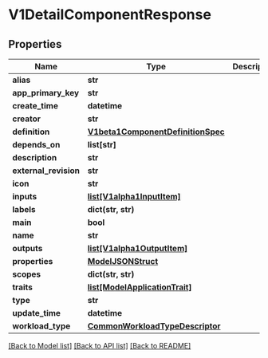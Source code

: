 # V1DetailComponentResponse

## Properties
Name | Type | Description | Notes
------------ | ------------- | ------------- | -------------
**alias** | **str** |  | 
**app_primary_key** | **str** |  | 
**create_time** | **datetime** |  | 
**creator** | **str** |  | 
**definition** | [**V1beta1ComponentDefinitionSpec**](V1beta1ComponentDefinitionSpec.md) |  | 
**depends_on** | **list[str]** |  | [optional] 
**description** | **str** |  | [optional] 
**external_revision** | **str** |  | [optional] 
**icon** | **str** |  | [optional] 
**inputs** | [**list[V1alpha1InputItem]**](V1alpha1InputItem.md) |  | [optional] 
**labels** | **dict(str, str)** |  | [optional] 
**main** | **bool** |  | 
**name** | **str** |  | 
**outputs** | [**list[V1alpha1OutputItem]**](V1alpha1OutputItem.md) |  | [optional] 
**properties** | [**ModelJSONStruct**](ModelJSONStruct.md) |  | [optional] 
**scopes** | **dict(str, str)** |  | [optional] 
**traits** | [**list[ModelApplicationTrait]**](ModelApplicationTrait.md) |  | [optional] 
**type** | **str** |  | 
**update_time** | **datetime** |  | 
**workload_type** | [**CommonWorkloadTypeDescriptor**](CommonWorkloadTypeDescriptor.md) |  | [optional] 

[[Back to Model list]](../vela-client/README.md#documentation-for-models) [[Back to API list]](../vela-client/README.md#documentation-for-api-endpoints) [[Back to README]](../vela-client/README.md)

